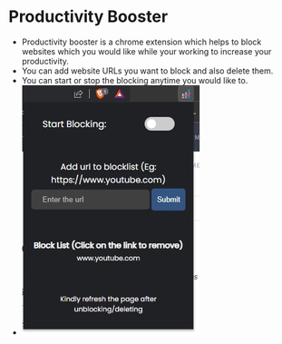 # Productivity Booster

- Productivity booster is a chrome extension which helps to block websites which you would like while your working to increase your productivity.
- You can add website URLs you want to block and also delete them.
- You can start or stop the blocking anytime you would like to.
- ![image](./extension.jpg)
